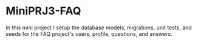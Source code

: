 # MiniPRJ3-FAQ
In this mini project I setup the database models, migrations, unit tests, and seeds for the FAQ project's users, profile, questions, and answers. 